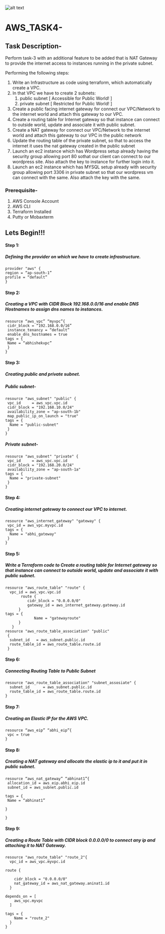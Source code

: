 ![alt text](https://encrypted-tbn0.gstatic.com/images?q=tbn%3AANd9GcSqbDdtw15lXcffklE79HPByzmbarOFIUeoQQ&usqp=CAU)
# AWS_TASK4-

## Task Description-

Perform task-3 with an additional feature to be added that is NAT Gateway to provide the internet access to instances running in the private subnet.

Performing the following steps:
1.  Write an Infrastructure as code using terraform, which automatically create a VPC.
2.  In that VPC we have to create 2 subnets:
    1.   public  subnet [ Accessible for Public World! ] 
    2.   private subnet [ Restricted for Public World! ]
3. Create a public facing internet gateway for connect our VPC/Network to the internet world and attach this gateway to our VPC.
4. Create  a routing table for Internet gateway so that instance can connect to outside world, update and associate it with public subnet.
5.  Create a NAT gateway for connect our VPC/Network to the internet world  and attach this gateway to our VPC in the public network
6.  Update the routing table of the private subnet, so that to access the internet it uses the nat gateway created in the public subnet
7.  Launch an ec2 instance which has Wordpress setup already having the security group allowing  port 80 sothat our client can connect to our wordpress site. Also attach the key to instance for further login into it.
8.  Launch an ec2 instance which has MYSQL setup already with security group allowing  port 3306 in private subnet so that our wordpress vm can connect with the same. Also attach the key with the same.




### Prerequisite-
1. AWS Console Account
2. AWS CLI
3. Terraform Installed
4. Putty or Mobaxterm

## Lets Begin!!!
#### Step 1:
##### Defining the provider on which we have to create infrastructure.
    provider "aws" {
    region = “ap-south-1”
    profile = “default”
    }

#### Step 2:
##### Creating a VPC with CIDR Block 192.168.0.0/16 and enable DNS Hostnames to assign dns names to instances.
    resource “aws_vpc” “myvpc”{
     cidr_block = “192.168.0.0/16”
     instance_tenancy = “default”
     enable_dns_hostnames = true
    tags = {
     Name = “abhishekvpc”
     }
    }

#### Step 3:
##### Creating public and private subnet.
##### Public subnet-
    resource "aws_subnet" "public" {
     vpc_id     = aws_vpc.vpc.id
     cidr_block = "192.168.10.0/24"
     availability_zone = "ap-south-1b"
     map_public_ip_on_launch = "true"
    tags = {
      Name = "public-subnet"
     }
    }
##### Private subnet-
    resource "aws_subnet" "private" {
     vpc_id     = aws_vpc.vpc.id
     cidr_block = "192.168.20.0/24"
     availability_zone = "ap-south-1a"
    tags = {
      Name = "private-subnet"
     }
    }

#### Step 4:
#####  Creating internet gateway to connect our VPC to internet.
    resource "aws_internet_gateway" "gateway" {
     vpc_id = aws_vpc.myvpc.id
    tags = {
      Name = "abhi_gateway"
     }
    }

#### Step 5:
##### Write a Terraform code to Create a routing table for Internet gateway so that instance can connect to outside world, update and associate it with public subnet.
    resource "aws_route_table" "route" {
      vpc_id = aws_vpc.vpc.id
           route {
              cidr_block = "0.0.0.0/0"
              gateway_id = aws_internet_gateway.gateway.id
          }
    tags = {
                 Name = "gatewayroute"
          }
       }
    resource "aws_route_table_association" "public"
     {
      subnet_id   = aws_subnet.public.id
      route_table_id = aws_route_table.route.id
     }
#### Step 6: 
##### Connecting Routing Table to Public Subnet

    resource "aws_route_table_association" "subnet_assosiate" {
      subnet_id      = aws_subnet.public.id
      route_table_id = aws_route_table.route.id
    }
#### Step 7: 
##### Creating an Elastic IP for the AWS VPC.

    resource “aws_eip” “abhi_eip”{
     vpc = true 
    }
#### Step 8:
##### Creating a NAT gateway and allocate the elastic ip to it and put it in public subnet.

    resource “aws_nat_gateway” “abhinat1”{
     allocation_id = aws_eip.abhi_eip.id
     subnet_id = aws_subnet.public.id
    
    tags = {
     Name = “abhinat1”
 
    }
    
    }
#### Step 9:
##### Creating a Route Table with CIDR block 0.0.0.0/0 to connect any ip and attaching it to NAT Gateway.

    resource "aws_route_table" "route_2"{
      vpc_id = aws_vpc.myvpc.id
    
    route {
    
        cidr_block = "0.0.0.0/0"
        nat_gateway_id = aws_nat_gateway.aninat1.id
      }
    
    depends_on = [
        aws_vpc.myvpc
      ]
    
    tags = {
        Name = "route_2"
      }
    }
